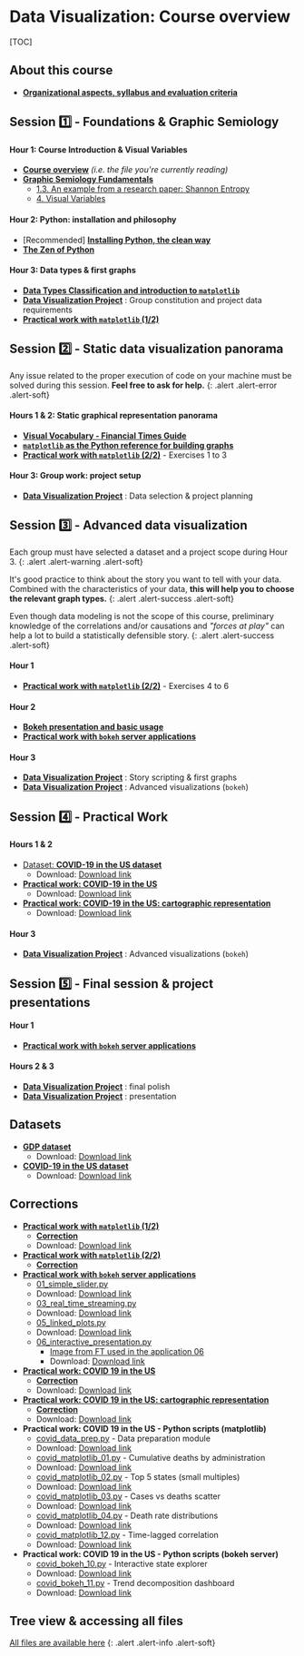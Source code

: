 # Data Visualization: Course overview


[TOC]

<!-- [Organizational aspects, syllabus and evaluation criteria](#detailed-plan-and-organization-of-the-course)
{: .pm-subtitle} -->


## About this course
- [**Organizational aspects, syllabus and evaluation criteria**](session_0.md)

## Session 1️⃣ - Foundations & Graphic Semiology 




<div class="card bg-base-100 shadow mb-4">
  <div class="card-body">
    <h4 class="card-title">Hour 1: Course Introduction & Visual Variables</h4>
    <ul class="list-disc list-inside">
      <li><a href="01_plan_cards.md"><strong>Course overview</strong></a> <em>(i.e. the file you're currently reading)</em></li>
      <li><a href="session_1_a.md"><strong>Graphic Semiology Fundamentals</strong></a>
        <ul class="list-disc list-inside pl-5">
          <li><a href="session_1_a0_shannon.md">1.3. An example from a research paper: Shannon Entropy</a></li>
          <li><a href="session_1_a1_visual.md">4. Visual Variables</a></li>
        </ul>
      </li>
    </ul>
  </div>
</div>



<div class="card bg-base-100 shadow mb-4">
  <div class="card-body">
    <h4 class="card-title">Hour 2: Python: installation and philosophy</h4>
    <ul class="list-disc list-inside">
      <li><span class="text-base-content/60"> [Recommended] <a href="session_1_b.md"><strong>Installing Python, the clean way</strong></a> </span></li>
      <li><a href="session_1_c.md"><strong>The Zen of Python</strong></a></li>
    </ul>
  </div>
</div>


<div class="card bg-base-100 shadow mb-4">
  <div class="card-body">
    <h4 class="card-title">Hour 3: Data types & first graphs</h4>
    <ul class="list-disc list-inside">
      <li><a href="session_1_d.md"><strong>Data Types Classification and introduction to <code>matplotlib</code></strong></a></li>
      <li><a href="session_1_e.md"><strong>Data Visualization Project</strong></a> : Group constitution and project data requirements</li>
      <li><a href="session_1_f.md"><strong>Practical work with <code>matplotlib</code> (1/2)</strong></a></li>
    </ul>
  </div>
</div>


## Session 2️⃣ - Static data visualization panorama

Any issue related to the proper execution of code on your machine must be solved during this session. **Feel free to ask for help.**
{: .alert .alert-error .alert-soft}

<div class="card bg-base-100 shadow mb-4">
  <div class="card-body">
    <h4 class="card-title">Hours 1 & 2: Static graphical representation panorama</h4>
    <ul class="list-disc list-inside">
      <li><a href="session_2_a.md"><strong>Visual Vocabulary - Financial Times Guide</strong></a></li>
      <li><a href="session_2_b.md"><strong><code>matplotlib</code> as the Python reference for building graphs</strong></a></li>
      <li><a href="session_2_c.md"><strong>Practical work with <code>matplotlib</code> (2/2)</strong></a> - Exercises 1 to 3</li>
    </ul>
  </div>
</div>

<div class="card bg-base-100 shadow mb-4">
  <div class="card-body">
    <h4 class="card-title">Hour 3: Group work: project setup</h4>
    <ul class="list-disc list-inside">
      <li><a href="session_1_e.md"><strong>Data Visualization Project</strong></a> : Data selection & project planning</li>
    </ul>
  </div>
</div>

## Session 3️⃣ - Advanced data visualization

Each group must have selected a dataset and a project scope during Hour 3.
{: .alert .alert-warning .alert-soft}

It's good practice to think about the story you want to tell with your data. Combined with the characteristics of your data, **this will help you to choose the relevant graph types.** 
{: .alert .alert-success .alert-soft}

Even though data modeling is not the scope of this course, preliminary knowledge of the correlations and/or causations and *"forces at play"* can help a lot to build a statistically defensible story.
{: .alert .alert-success .alert-soft}

<div class="card bg-base-100 shadow mb-4">
  <div class="card-body">
    <h4 class="card-title">Hour 1</h4>
    <ul class="list-disc list-inside">
      <li><a href="session_2_c.md"><strong>Practical work with <code>matplotlib</code> (2/2)</strong></a> - Exercises 4 to 6</li>
    </ul>
  </div>
</div>

<div class="card bg-base-100 shadow mb-4">
  <div class="card-body">
    <h4 class="card-title">Hour 2</h4>
    <ul class="list-disc list-inside">
      <li><a href="session_3_a.md"><strong>Bokeh presentation and basic usage</strong></a></li>
      <li><a href="session_3_b.md"><strong>Practical work with <code>bokeh</code> server applications</strong></a> </li>
    </ul>
  </div>
</div>

<div class="card bg-base-100 shadow mb-4">
  <div class="card-body">
    <h4 class="card-title">Hour 3</h4>
    <ul class="list-disc list-inside">
      <li><a href="session_1_e.md"><strong>Data Visualization Project</strong></a> : Story scripting & first graphs</li>
      <li><a href="session_1_e.md"><strong>Data Visualization Project</strong></a> : Advanced visualizations (<code>bokeh</code>)</li>
    </ul>
  </div>
</div>

## Session 4️⃣ - Practical Work

<div class="card bg-base-100 shadow mb-4">
  <div class="card-body">
    <h4 class="card-title">Hours 1 & 2</h4>
    <ul class="list-disc list-inside">
      <li><a href="files/us-states.csv">Dataset: <strong>COVID-19 in the US dataset</strong></a>
        <ul class="list-disc list-inside pl-5">
          <li>Download: <a download="" href="/pm/dataviz2/files/us-states.csv">Download link</a><br></li>
        </ul>
      </li>
      <li><a href="files/covid-graphs-statement.ipynb"><strong>Practical work: COVID-19 in the US</strong></a>
        <ul class="list-disc list-inside pl-5">
          <li>Download: <a download="" href="/pm/dataviz2/files/covid-graphs-statement.ipynb">Download link</a></li>
        </ul>
      </li>
      <li><a href="files/covid-maps-statement.ipynb"><strong>Practical work: COVID-19 in the US: cartographic representation</strong></a>
        <ul class="list-disc list-inside pl-5">
          <li>Download: <a download="" href="/pm/dataviz2/files/covid-maps-statement.ipynb">Download link</a></li>
        </ul>
      </li>
    </ul>
  </div>
</div>

<div class="card bg-base-100 shadow mb-4">
  <div class="card-body">
    <h4 class="card-title">Hour 3</h4>
    <ul class="list-disc list-inside">
      <li><a href="session_1_e.md"><strong>Data Visualization Project</strong></a> : Advanced visualizations (<code>bokeh</code>)</li>
    </ul>
  </div>
</div>

## Session 5️⃣ - Final session & project presentations

<div class="card bg-base-100 shadow mb-4">
  <div class="card-body">
    <h4 class="card-title">Hour 1</h4>
    <ul class="list-disc list-inside">
      <li><a href="session_3_b.md"><strong>Practical work with <code>bokeh</code> server applications</strong></a> </li>
    </ul>
  </div>
</div>

<div class="card bg-base-100 shadow mb-4">
  <div class="card-body">
    <h4 class="card-title">Hours 2 & 3</h4>
    <ul class="list-disc list-inside">
      <li><a href="session_1_e.md"><strong>Data Visualization Project</strong></a> : final polish</li>
      <li><a href="session_1_e.md"><strong>Data Visualization Project</strong></a> : presentation</li>
    </ul>
  </div>
</div>

## Datasets

- [**GDP dataset**](files/gdp.csv)
    - Download: <a href="/pm/dataviz2/files/gdp.csv" download>Download link</a><br>
- [**COVID-19 in the US dataset**](files/us-states.csv)
    - Download: <a href="/pm/dataviz2/files/us-states.csv" download>Download link</a><br>

## Corrections

- [**Practical work with `matplotlib` (1/2)**](session_1_f.md)
    - [**Correction**](files/session_1_f.py)
    - Download: <a href="/pm/dataviz2/files/session_1_f.py" download>Download link</a>
- [**Practical work with `matplotlib` (2/2)**](session_2_c.md)
    - [**Correction**](session_2_c0correction.md)
- [**Practical work with `bokeh` server applications**](session_3_b.md) 
    - [01_simple_slider.py](files/bokeh_server_apps/01_simple_slider.py)<br>
    - Download: <a href="/pm/dataviz2/files/bokeh_server_apps/01_simple_slider.py" download>Download link</a><br>
    - [03_real_time_streaming.py](files/bokeh_server_apps/03_real_time_streaming.py)<br>
    - Download: <a href="/pm/dataviz2/files/bokeh_server_apps/03_real_time_streaming.py" download>Download link</a><br>
    - [05_linked_plots.py](files/bokeh_server_apps/05_linked_plots.py)<br>
    - Download: <a href="/pm/dataviz2/files/bokeh_server_apps/05_linked_plots.py" download>Download link</a><br>
    - [06_interactive_presentation.py](files/bokeh_server_apps/06_interactive_presentation.py)<br>
        - [Image from FT used in the application 06](files/bokeh_server_apps/visual-vocabulary-ft.png)<br>
        - Download: <a href="/pm/dataviz2/files/bokeh_server_apps/visual-vocabulary-ft.png" download>Download link</a><br>
- [**Practical work: COVID 19 in the US**](files/covid-graphs-statement.ipynb)
    - [**Correction**](files/covid-graphs-correction.ipynb)
    - Download: <a href="/pm/dataviz2/files/covid-graphs-correction.ipynb" download>Download link</a>
- [**Practical work: COVID 19 in the US: cartographic representation**](files/covid-maps-statement.ipynb)
    - [**Correction**](files/covid-maps-correction.ipynb)
    - Download: <a href="/pm/dataviz2/files/covid-maps-correction.ipynb" download>Download link</a>
- **Practical work: COVID 19 in the US - Python scripts (matplotlib)**
    - [covid_data_prep.py](files/covid_data_prep.py) - Data preparation module<br>
    - Download: <a href="/pm/dataviz2/files/covid_data_prep.py" download>Download link</a><br>
    - [covid_matplotlib_01.py](files/covid_matplotlib_01.py) - Cumulative deaths by administration<br>
    - Download: <a href="/pm/dataviz2/files/covid_matplotlib_01.py" download>Download link</a><br>
    - [covid_matplotlib_02.py](files/covid_matplotlib_02.py) - Top 5 states (small multiples)<br>
    - Download: <a href="/pm/dataviz2/files/covid_matplotlib_02.py" download>Download link</a><br>
    - [covid_matplotlib_03.py](files/covid_matplotlib_03.py) - Cases vs deaths scatter<br>
    - Download: <a href="/pm/dataviz2/files/covid_matplotlib_03.py" download>Download link</a><br>
    - [covid_matplotlib_04.py](files/covid_matplotlib_04.py) - Death rate distributions<br>
    - Download: <a href="/pm/dataviz2/files/covid_matplotlib_04.py" download>Download link</a><br>
    - [covid_matplotlib_12.py](files/covid_matplotlib_12.py) - Time-lagged correlation<br>
    - Download: <a href="/pm/dataviz2/files/covid_matplotlib_12.py" download>Download link</a><br>
- **Practical work: COVID 19 in the US - Python scripts (bokeh server)**
    - [covid_bokeh_10.py](files/covid_bokeh_10.py) - Interactive state explorer<br>
    - Download: <a href="/pm/dataviz2/files/covid_bokeh_10.py" download>Download link</a><br>
    - [covid_bokeh_11.py](files/covid_bokeh_11.py) - Trend decomposition dashboard<br>
    - Download: <a href="/pm/dataviz2/files/covid_bokeh_11.py" download>Download link</a><br>






## Tree view & accessing all files


[All files are available here](03_technical_doc.md)
{: .alert .alert-info .alert-soft}
